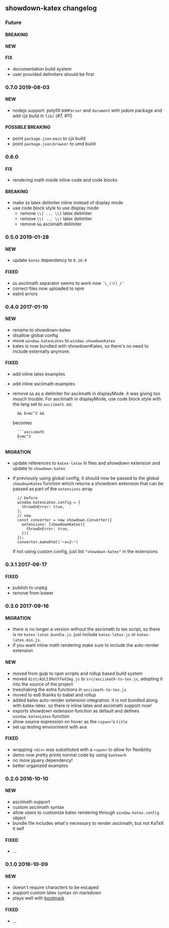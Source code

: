 ## showdown-katex changelog

### Future
#### BREAKING
#### NEW
#### FIX
- documentation build system
- user provided delimiters should be first

### 0.7.0 2019-08-03
#### NEW
- nodejs support: polyfill `DOMParser` and `document` with jsdom package and
  add cjs build in `lib/` (#7, #11)
#### POSSIBLE BREAKING
- point `package.json`.`main` to cjs build
- point `package.json`.`browser` to umd build

### 0.6.0
#### FIX
- rendering math inside inline code and code blocks
#### BREAKING
- make `$$` latex delimiter inline instead of display mode
- use code block style to use display mode
  - remove `\\[ ... \\]` latex delimiter
  - remove `\\( ... \\)` latex delimiter
  - remove `&&` asciimath delimiter

### 0.5.0 2019-01-28
#### NEW
- update `katex` dependency to `0.10.0`
#### FIXED
- `&&` asciimath separator seems to work now `¯\_(ツ)_/¯`
- correct files now uploaded to npm
- eslint errors

### 0.4.0 2017-01-10
#### NEW
- rename to showdown-katex
- disallow global config
- move `window.katexLatex` to `window.showdownKatex`
- katex is now bundled with showdownKatex, so there's no need to include externally anymore.
#### FIXED
- add inline latex examples
- add inline asciimath examples
- remove `&&` as a delimiter for asciimath in displayMode. it was giving too mouch trouble. For asciimath in displayMode, use code block style with the lang set to `asciimath`. so:

        && E=mc^2 &&
  becomes

        ```asciimath
        E=mc^2
        ```

#### MIGRATION
- update references to `katex-latex` in files and showdown extension and update to `showdown-katex`
- if previously using global config, it should now be passed to the global `showdownKatex` function which returns a showdown extension that can be passed as part of the `extensions` array

        // before
        window.katexLatex.config = {
          throwOnError: true,
        };
        // now
        const converter = new showdown.Converter({
          extensions: [showdownKatex({
            throwOnError: true,
          })]
        });
        converter.makeHtml('~x=2~')

  if not using custom config, just list `"showdown-katex"` in the extensions

### 0.3.1 2017-09-17
#### FIXED
- publish to unpkg
- remove from bower

### 0.3.0 2017-09-16
#### MIGRATION
- there is no longer a version without the asciimath to tex script, so there is no `katex-latex.bundle.js`. just include `katex-latex.js` or `katex-latex.min.js`.
- if you want inline math rendering make sure to include the auto-render extension

#### NEW
- moved from gulp to npm scripts and rollup based build system
- moved `dist/ASCIIMathTeXImg.js` to `src/asciimath-to-tex.js`, adopting it into the source of the project
- treeshaking the extra functions in `asciimath-to-tex.js`
- moved to es6 thanks to babel and rollup
- added katex auto-render extension integration. it is not bundled along with katex-latex. so there is inline latex and asciimath support now!
- exports showdown extension function as default and defines `window.katexLatex` function
- show source expression on hover as the `<span>`'s `title`
- set up testing environment with ava

#### FIXED
- wrapping `<div>` was substituted with a `<span>` to allow for flexibility
- demo now pretty prints normal code by using `bootmark`
- no more jquery dependency!
- better organized examples

### 0.2.0 2016-10-10
#### NEW
- asciimath support
- custom asciimath syntax
- allow users to customize katex rendering through `window.katex.config` object
- bundle file includes what's necessary to render asciimath, but not KaTeX it self

#### FIXED
- ...

### 0.1.0 2016-10-09
#### NEW
- doesn't require characters to be escaped
- support custom latex syntax on markdown
- plays well with [bootmark](https://obedm503.github.io/bootmark/)

#### FIXED
- ...
